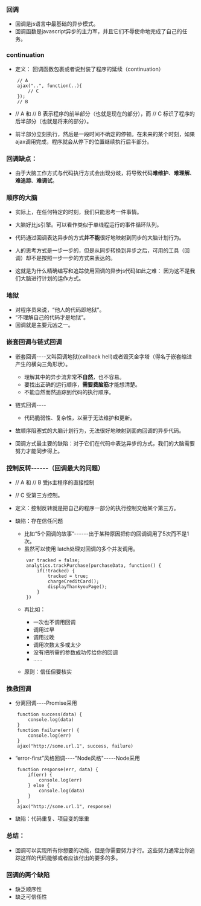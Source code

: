 ### 回调
* 回调是js语言中最基础的异步模式。
* 回调函数是javascript异步的主力军，并且它们不辱使命地完成了自己的任务。

### continuation
* 定义： 回调函数包裹或者说封装了程序的延续（continuation）
```
    // A
    ajax("..", function(..){
        // C
    });
    // B
```
* // A 和 // B 表示程序的前半部分（也就是现在的部分），而 // C 标识了程序的后半部分（也就是将来的部分）。

* 前半部分立刻执行，然后是一段时间不确定的停顿。在未来的某个时刻，如果ajax调用完成，程序就会从停下的位置继续执行后半部分。

### 回调缺点：
* 由于大脑工作方式与代码执行方式会出现分歧，将导致代码**难维护**、**难理解**、**难追踪**、**难调试**。

### 顺序的大脑
* 实际上，在任何特定的时刻，我们只能思考一件事情。
* 大脑好比js引擎。可以看作类似于单线程运行的事件循环队列。
* 代码通过回调表达异步的方式**并不能**很好地映射到同步的大脑计划行为。
* 人的思考方式是一步一步的，但是从同步转换到异步之后，可用的工具（回调）却不是按照一步一步的方式来表达的。

* 这就是为什么精确编写和追踪使用回调的异步js代码如此之难： 因为这不是我们大脑进行计划的运作方式。

### 地狱
* 对程序员来说，“他人的代码即地狱”。
* “不理解自己的代码才是地狱”。
* 回调就是主要元凶之一。

### 嵌套回调与链式回调
* 嵌套回调----又叫回调地狱(callback hell)或者毁灭金字塔（得名于嵌套缩进产生的横向三角形状）。
    * 理解其中的异步流非常**不自然**，也不容易。
    * 要找出正确的运行顺序，**需要费脑筋**才能想清楚。
    * 不能自然而然追踪到代码的执行顺序。

* 链式回调----
    * 代码脆弱性、复杂性，以至于无法维护和更新。

* 故顺序阻塞式的大脑计划行为，无法很好地映射到面向回调的异步代码。    

* 回调方式最主要的缺陷：对于它们在代码中表达异步的方式，我们的大脑需要努力才能同步得上。

### 控制反转------（回调最大的问题）
* // A 和 // B 受js主程序的直接控制
* // C 受第三方控制。

* 定义：控制反转就是把自己的程序一部分的执行控制交给某个第三方。
* 缺陷：存在信任问题
    * 比如“5个回调的故事”------出于某种原因把你的回调调用了5次而不是1次。
    * 虽然可以使用 latch处理对回调的多个并发调用。
    ```
        var tracked = false;
        analytics.trackPurchase(purchaseData, function() {
            if(!tracked) {
                tracked = true;
                chargeCreditCard();
                displayThankyouPage();
            }
        })
    ```
    * 再比如：
        * 一次也不调用回调
        * 调用过早
        * 调用过晚
        * 调用次数太多或太少
        * 没有把所需的参数成功传给你的回调
        * ......

    * 原则：信任但要核实

### 挽救回调
* 分离回调----Promise采用
```
    function success(data) {
        console.log(data)
    }
    function failure(err) {
        console.log(err)
    }
    ajax("http://some.url.1", success, failure)
```
* “error-first”风格回调----"Node风格"-----Node采用 
```
    function response(err, data) {
        if(err) {
            console.log(err)
        } else {
            console.log(data)
        }
    }
    ajax("http://some.url.1", response)
```   

* 缺陷：代码重复、项目变的笨重

### 总结：
* 回调可以实现所有你想要的功能，但是你需要努力才行。这些努力通常比你追踪这样的代码能够或者应该付出的要多的多。


### 回调的两个缺陷
* 缺乏顺序性
* 缺乏可信任性